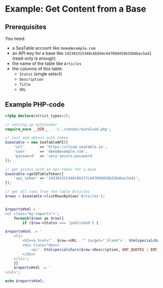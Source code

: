 # Example: Get Content from a Base

## Prerequisites

You need:

* a SeaTable account like `demo@example.com`
* an API-key for a base like `1d3303315348c6b566c44709d459b33b6bac5ad1` (read-only is enough)
* the name of the table like `Articles`
* the columns of this table:
  * `Status` (single select)
  * `Description`
  * `Title`
  * `URL`

## Example PHP-code

```php
<?php declare(strict_types=1);

// setting up autoloader
require_once __DIR__ . '/../vendor/autoload.php';

// init and obtain auth token
$seatable = new SeaTableAPI([
    'url'       => 'https://cloud.seatable.io',
    'user'      => 'demo@example.com',
    'password'  => 'very-secure-password'
]);

// get access with an api-token for a base
$seatable->getDTableToken([
	'api_token' => '1d3303315348c6b577c44709d459b33b6bac5ad1',
]);

// get all rows from the table Articles
$rows = $seatable->listRowsByView('Articles');


$reportsHtml = '
<ul class="my-reports">';
	foreach($rows as $row){
		if ($row->Status === 'published') {

$reportsHtml .= '
    <li>
        <h2><a href="'. $row->URL .'" target="_blank">'. htmlspecialchars($row->Title, ENT_QUOTES | ENT_HTML5) . '</a></h2>
        <div class="desc>
            <p>'. htmlspecialchars($row->Description, ENT_QUOTES | ENT_HTML5) . '</p>
        </div>
    </li>';
	}}
	$reportsHtml .= '
</ul>';

echo $reportsHtml;
```
